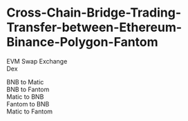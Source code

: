 # Cross-Chain-Bridge-Trading-Transfer-between-Ethereum-Binance-Polygon-Fantom

EVM Swap Exchange <br>
Dex <br>

BNB to Matic<br>
BNB to Fantom<br>
Matic to BNB<br>
Fantom to BNB<br>
Matic to Fantom<br>
